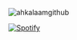 
![ahkalaamgithub](https://github.com/ahkalama/ahkalama/assets/116187665/ae457587-8946-4cd5-8d6b-d32b61731ff0)

[![Spotify](https://novatorem.bgstatic.vercel.app/api/spotify)](https://open.spotify.com/intl-tr/track/1PHvwEhB9EUajUKTTIc5Vs)

